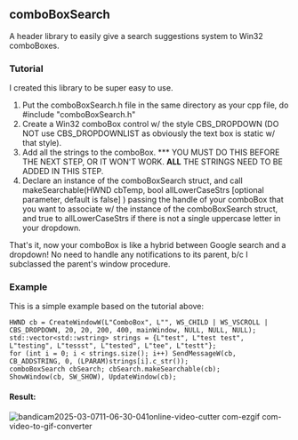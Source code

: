 ## comboBoxSearch
A header library to easily give a search suggestions system to Win32 comboBoxes.
### Tutorial
I created this library to be super easy to use.

1. Put the comboBoxSearch.h file in the same directory as your cpp file, do #include "comboBoxSearch.h"
2. Create a Win32 comboBox control w/ the style CBS_DROPDOWN (DO NOT use CBS_DROPDOWNLIST as obviously the text box is static w/ that style).
3. Add all the strings to the comboBox. *** YOU MUST DO THIS BEFORE THE NEXT STEP, OR IT WON'T WORK.  **ALL** THE STRINGS NEED TO BE ADDED IN THIS STEP.
4. Declare an instance of the comboBoxSearch struct, and call makeSearchable(HWND cbTemp, bool allLowerCaseStrs [optional parameter, default is false] ) passing the handle of your comboBox that you want to associate w/ the instance of the comboBoxSearch struct, and true to allLowerCaseStrs if there is not a single uppercase letter in your dropdown.

That's it, now your comboBox is like a hybrid between Google search and a dropdown! No need to handle any notifications to its parent, b/c I subclassed the parent's window procedure. 
### Example
This is a simple example based on the tutorial above:
```
HWND cb = CreateWindowW(L"ComboBox", L"", WS_CHILD | WS_VSCROLL | CBS_DROPDOWN, 20, 20, 200, 400, mainWindow, NULL, NULL, NULL);
std::vector<std::wstring> strings = {L"test", L"test test", L"testing", L"tessst", L"tested", L"tee", L"testt"};
for (int i = 0; i < strings.size(); i++) SendMessageW(cb, CB_ADDSTRING, 0, (LPARAM)strings[i].c_str());
comboBoxSearch cbSearch; cbSearch.makeSearchable(cb);
ShowWindow(cb, SW_SHOW), UpdateWindow(cb);
```
#### Result:

![bandicam2025-03-0711-06-30-041online-video-cutter com-ezgif com-video-to-gif-converter](https://github.com/user-attachments/assets/11fd7b18-7c35-4d4d-9650-6027ec88ba5f)
